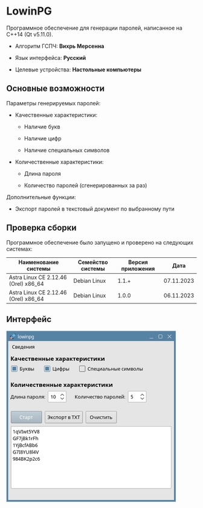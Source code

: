 # LowinPG

Программное обеспечение для генерации паролей, написанное на C++14 (Qt v5.11.0).    

* Алгоритм ГСПЧ: **Вихрь Мерсенна**

* Язык интерфейса: **Русский**

* Целевые устройства: **Настольные компьютеры**

## Основные возможности

Параметры генерируемых паролей:

* Качественные характеристики:
  
  * Наличие букв
  
  * Наличие цифр
  
  * Наличие специальных символов

* Количественные характеристики:
  
  * Длина пароля
  
  * Количество паролей (сгенерированных за раз)

Дополнительные функции:

* Экспорт паролей в текстовый документ по выбранному пути

## Проверка сборки

Программное обеспечение было запущено и проверено на следующих системах:

| Наименование системы                 | Семейство системы | Версия приложения | Дата       |
| ------------------------------------ | ----------------- | ----------------- | ---------- |
| Astra Linux CE 2.12.46 (Orel) x86_64 | Debian Linux      | 1.1.+             | 07.11.2023 |
| Astra Linux CE 2.12.46 (Orel) x86_64 | Debian Linux      | 1.0.0             | 06.11.2023 |

## Интерфейс

![LowinPG в системе Astra Linux](img/lowinpg_astra_linux.png)
